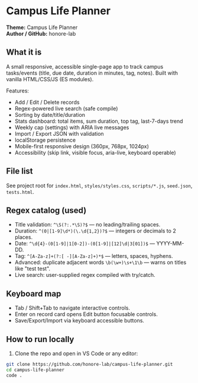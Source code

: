 # Campus Life Planner

**Theme:** Campus Life Planner  
**Author / GitHub:** honore-lab

## What it is
A small responsive, accessible single-page app to track campus tasks/events (title, due date, duration in minutes, tag, notes). Built with vanilla HTML/CSS/JS (ES modules).

Features:
- Add / Edit / Delete records
- Regex-powered live search (safe compile)
- Sorting by date/title/duration
- Stats dashboard: total items, sum duration, top tag, last-7-days trend
- Weekly cap (settings) with ARIA live messages
- Import / Export JSON with validation
- localStorage persistence
- Mobile-first responsive design (360px, 768px, 1024px)
- Accessibility (skip link, visible focus, aria-live, keyboard operable)

## File list
See project root for `index.html`, `styles/styles.css`, `scripts/*.js`, `seed.json`, `tests.html`.

## Regex catalog (used)
- Title validation: `^\S(?:.*\S)?$` — no leading/trailing spaces.
- Duration: `^(0|[1-9]\d*)(\.\d{1,2})?$` — integers or decimals to 2 places.
- Date: `^\d{4}-(0[1-9]|1[0-2])-(0[1-9]|[12]\d|3[01])$` — YYYY-MM-DD.
- Tag: `^[A-Za-z]+(?:[ -][A-Za-z]+)*$` — letters, spaces, hyphens.
- Advanced: duplicate adjacent words `\b(\w+)\s+\1\b` — warns on titles like "test test".
- Live search: user-supplied regex compiled with try/catch.

## Keyboard map
- Tab / Shift+Tab to navigate interactive controls.
- Enter on record card opens Edit button focusable controls.
- Save/Export/Import via keyboard accessible buttons.

## How to run locally
1. Clone the repo and open in VS Code or any editor:
```bash
git clone https://github.com/honore-lab/campus-life-planner.git
cd campus-life-planner
code .
